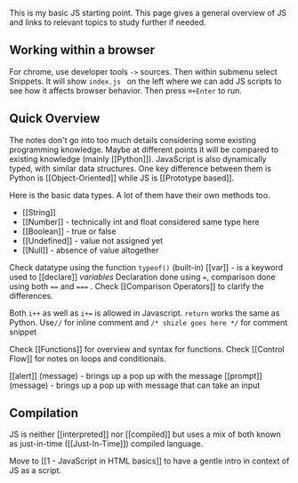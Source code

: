 This is my basic JS starting point. This page gives a general overview of JS and links to relevant topics to study further if needed.
## Working within a browser

For chrome, use developer tools `->` sources. Then within submenu select Snippets. It will show `index.js `  on the left where we can add JS scripts to see how it affects browser behavior. Then press `⌘+Enter` to run.

## Quick Overview

The notes don't go into too much details considering some existing programming knowledge. Maybe at different points it will be compared to existing knowledge (mainly [[Python]]). JavaScript is also dynamically typed, with similar data structures. One key difference between them is Python is [[Object-Oriented]] while JS is [[Prototype based]]. 

Here is the basic data types. A lot of them have their own methods too.
- [[String]]
- [[Number]] - technically int and float considered same type here
- [[Boolean]] - true or false
- [[Undefined]] - value not assigned yet
- [[Null]] - absence of value altogether

Check datatype using the function  `typeof()` (built-in)
[[var]] - is a keyword used to [[declare]] *variables* 
Declaration done using `=`, comparison done using both `==` and `===` . Check [[Comparison Operators]] to clarify the differences.


Both `i++` as well as `i+=` is allowed in Javascript. 
`return` works the same as Python.
Use`//` for inline comment and `/* shizle goes here */` for comment snippet

Check [[Functions]] for overview and syntax for functions.
Check [[Control Flow]] for notes on loops and conditionals.

[[alert]] (message) -  brings up a pop up with the message
[[prompt]] (message) - brings up a pop up with message that can take an input 

## Compilation

JS is neither [[interpreted]] nor [[compiled]] but uses a mix of both known as just-in-time ([[Just-In-Time]]) compiled language.

Move to [[1 - JavaScript in HTML basics]] to have a gentle intro in context of JS as a script.
